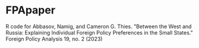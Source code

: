 # FPApaper
R code for Abbasov, Namig, and Cameron G. Thies. "Between the West and Russia: Explaining Individual Foreign Policy Preferences in the Small States." Foreign Policy Analysis 19, no. 2 (2023)
